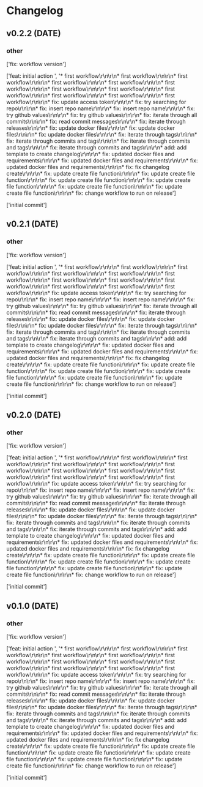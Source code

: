 

# Changelog

## v0.2.2 (DATE)

### other


['fix: workflow version']


['feat: initial action ', '* first workflow\r\n\r\n* first workflow\r\n\r\n* first workflow\r\n\r\n* first workflow\r\n\r\n* first workflow\r\n\r\n* first workflow\r\n\r\n* first workflow\r\n\r\n* first workflow\r\n\r\n* first workflow\r\n\r\n* first workflow\r\n\r\n* first workflow\r\n\r\n* first workflow\r\n\r\n* fix: update access token\r\n\r\n* fix: try searching for repo\r\n\r\n* fix: insert repo name\r\n\r\n* fix: insert repo name\r\n\r\n* fix: try github values\r\n\r\n* fix: try github values\r\n\r\n* fix: iterate through all commits\r\n\r\n* fix: read commit messages\r\n\r\n* fix: iterate through releases\r\n\r\n* fix: update docker files\r\n\r\n* fix: update docker files\r\n\r\n* fix: update docker files\r\n\r\n* fix: iterate through tags\r\n\r\n* fix: iterate through commits and tags\r\n\r\n* fix: iterate through commits and tags\r\n\r\n* fix: iterate through commits and tags\r\n\r\n* add: add template to create changelog\r\n\r\n* fix: updated docker files and requirements\r\n\r\n* fix: updated docker files and requirements\r\n\r\n* fix: updated docker files and requirements\r\n\r\n* fix: fix changelog create\r\n\r\n* fix: update create file function\r\n\r\n* fix: update create file function\r\n\r\n* fix: update create file function\r\n\r\n* fix: update create file function\r\n\r\n* fix: update create file function\r\n\r\n* fix: update create file function\r\n\r\n* fix: change workflow to run on release']


['initial commit']

## v0.2.1 (DATE)

### other


['fix: workflow version']


['feat: initial action ', '* first workflow\r\n\r\n* first workflow\r\n\r\n* first workflow\r\n\r\n* first workflow\r\n\r\n* first workflow\r\n\r\n* first workflow\r\n\r\n* first workflow\r\n\r\n* first workflow\r\n\r\n* first workflow\r\n\r\n* first workflow\r\n\r\n* first workflow\r\n\r\n* first workflow\r\n\r\n* fix: update access token\r\n\r\n* fix: try searching for repo\r\n\r\n* fix: insert repo name\r\n\r\n* fix: insert repo name\r\n\r\n* fix: try github values\r\n\r\n* fix: try github values\r\n\r\n* fix: iterate through all commits\r\n\r\n* fix: read commit messages\r\n\r\n* fix: iterate through releases\r\n\r\n* fix: update docker files\r\n\r\n* fix: update docker files\r\n\r\n* fix: update docker files\r\n\r\n* fix: iterate through tags\r\n\r\n* fix: iterate through commits and tags\r\n\r\n* fix: iterate through commits and tags\r\n\r\n* fix: iterate through commits and tags\r\n\r\n* add: add template to create changelog\r\n\r\n* fix: updated docker files and requirements\r\n\r\n* fix: updated docker files and requirements\r\n\r\n* fix: updated docker files and requirements\r\n\r\n* fix: fix changelog create\r\n\r\n* fix: update create file function\r\n\r\n* fix: update create file function\r\n\r\n* fix: update create file function\r\n\r\n* fix: update create file function\r\n\r\n* fix: update create file function\r\n\r\n* fix: update create file function\r\n\r\n* fix: change workflow to run on release']


['initial commit']

## v0.2.0 (DATE)

### other


['fix: workflow version']


['feat: initial action ', '* first workflow\r\n\r\n* first workflow\r\n\r\n* first workflow\r\n\r\n* first workflow\r\n\r\n* first workflow\r\n\r\n* first workflow\r\n\r\n* first workflow\r\n\r\n* first workflow\r\n\r\n* first workflow\r\n\r\n* first workflow\r\n\r\n* first workflow\r\n\r\n* first workflow\r\n\r\n* fix: update access token\r\n\r\n* fix: try searching for repo\r\n\r\n* fix: insert repo name\r\n\r\n* fix: insert repo name\r\n\r\n* fix: try github values\r\n\r\n* fix: try github values\r\n\r\n* fix: iterate through all commits\r\n\r\n* fix: read commit messages\r\n\r\n* fix: iterate through releases\r\n\r\n* fix: update docker files\r\n\r\n* fix: update docker files\r\n\r\n* fix: update docker files\r\n\r\n* fix: iterate through tags\r\n\r\n* fix: iterate through commits and tags\r\n\r\n* fix: iterate through commits and tags\r\n\r\n* fix: iterate through commits and tags\r\n\r\n* add: add template to create changelog\r\n\r\n* fix: updated docker files and requirements\r\n\r\n* fix: updated docker files and requirements\r\n\r\n* fix: updated docker files and requirements\r\n\r\n* fix: fix changelog create\r\n\r\n* fix: update create file function\r\n\r\n* fix: update create file function\r\n\r\n* fix: update create file function\r\n\r\n* fix: update create file function\r\n\r\n* fix: update create file function\r\n\r\n* fix: update create file function\r\n\r\n* fix: change workflow to run on release']


['initial commit']

## v0.1.0 (DATE)

### other


['fix: workflow version']


['feat: initial action ', '* first workflow\r\n\r\n* first workflow\r\n\r\n* first workflow\r\n\r\n* first workflow\r\n\r\n* first workflow\r\n\r\n* first workflow\r\n\r\n* first workflow\r\n\r\n* first workflow\r\n\r\n* first workflow\r\n\r\n* first workflow\r\n\r\n* first workflow\r\n\r\n* first workflow\r\n\r\n* fix: update access token\r\n\r\n* fix: try searching for repo\r\n\r\n* fix: insert repo name\r\n\r\n* fix: insert repo name\r\n\r\n* fix: try github values\r\n\r\n* fix: try github values\r\n\r\n* fix: iterate through all commits\r\n\r\n* fix: read commit messages\r\n\r\n* fix: iterate through releases\r\n\r\n* fix: update docker files\r\n\r\n* fix: update docker files\r\n\r\n* fix: update docker files\r\n\r\n* fix: iterate through tags\r\n\r\n* fix: iterate through commits and tags\r\n\r\n* fix: iterate through commits and tags\r\n\r\n* fix: iterate through commits and tags\r\n\r\n* add: add template to create changelog\r\n\r\n* fix: updated docker files and requirements\r\n\r\n* fix: updated docker files and requirements\r\n\r\n* fix: updated docker files and requirements\r\n\r\n* fix: fix changelog create\r\n\r\n* fix: update create file function\r\n\r\n* fix: update create file function\r\n\r\n* fix: update create file function\r\n\r\n* fix: update create file function\r\n\r\n* fix: update create file function\r\n\r\n* fix: update create file function\r\n\r\n* fix: change workflow to run on release']


['initial commit']
